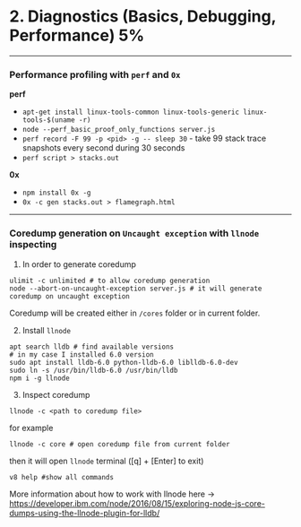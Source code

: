 # 2. Diagnostics (Basics, Debugging, Performance) 5%

<hr>

### Performance profiling with `perf` and `0x`

**perf**

-   `apt-get install linux-tools-common linux-tools-generic linux-tools-$(uname -r)`
-   `node --perf_basic_proof_only_functions server.js`
-   `perf record -F 99 -p <pid> -g -- sleep 30` - take 99 stack trace snapshots every second during 30 seconds
-   `perf script > stacks.out`

**0x**

-   `npm install 0x -g`
-   `0x -c gen stacks.out > flamegraph.html`

<hr>

### Coredump generation on `Uncaught exception` with `llnode` inspecting

1. In order to generate coredump

```
ulimit -c unlimited # to allow coredump generation
node --abort-on-uncaught-exception server.js # it will generate coredump on uncaught exception
```

Coredump will be created either in `/cores` folder or in current folder.

2. Install `llnode`

```
apt search lldb # find available versions
# in my case I installed 6.0 version
sudo apt install lldb-6.0 python-lldb-6.0 liblldb-6.0-dev
sudo ln -s /usr/bin/lldb-6.0 /usr/bin/lldb
npm i -g llnode
```

3. Inspect coredump

```
llnode -c <path to coredump file>
```

for example

```
llnode -c core # open coredump file from current folder
```

then it will open `llnode` terminal ([q] + [Enter] to exit)

```
v8 help #show all commands
```

More information about how to work with llnode here -> https://developer.ibm.com/node/2016/08/15/exploring-node-js-core-dumps-using-the-llnode-plugin-for-lldb/
